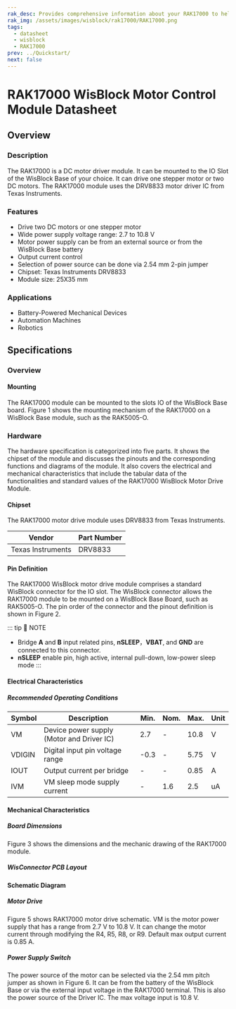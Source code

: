 ```yaml
---
rak_desc: Provides comprehensive information about your RAK17000 to help you use it. This information includes technical specifications, characteristics, and requirements, and it also discusses the device components.
rak_img: /assets/images/wisblock/rak17000/RAK17000.png
tags:
  - datasheet
  - wisblock
  - RAK17000
prev: ../Quickstart/
next: false
---
```


# RAK17000 WisBlock Motor Control Module Datasheet

## Overview

### Description

The RAK17000 is a DC motor driver module. It can be mounted to the IO Slot of the WisBlock Base of your choice. It can drive one stepper motor or two DC motors. The RAK17000 module uses the DRV8833 motor driver IC from Texas Instruments.


### Features

- Drive two DC motors or one stepper motor
- Wide power supply voltage range: 2.7 to 10.8&nbsp;V
- Motor power supply can be from an external source or from the WisBlock Base battery
- Output current control
- Selection of power source can be done via 2.54&nbsp;mm 2-pin jumper
- Chipset: Texas Instruments DRV8833
- Module size: 25X35&nbsp;mm

### Applications

- Battery-Powered Mechanical Devices
- Automation Machines
- Robotics

## Specifications

### Overview

#### Mounting

The RAK17000 module can be mounted to the slots IO of the WisBlock Base board. Figure 1 shows the mounting mechanism of the RAK17000 on a WisBlock Base module, such as the RAK5005-O.

<rk-img
  src="/assets/images/wisblock/rak17000/datasheet/RAK17000_mounting.png"
  width="60%"
  caption="RAK17000 WisBlock Motor Drive Module Mounting"
/>

### Hardware

The hardware specification is categorized into five parts. It shows the chipset of the module and discusses the pinouts and the corresponding functions and diagrams of the module. It also covers the electrical and mechanical characteristics that include the tabular data of the functionalities and standard values of the RAK17000 WisBlock Motor Drive Module.

#### Chipset

The RAK17000 motor drive module uses DRV8833 from Texas Instruments.

| Vendor            | Part Number |
| ----------------- | ----------- |
| Texas Instruments | DRV8833     |

#### Pin Definition

The RAK17000 WisBlock motor drive module comprises a standard WisBlock connector for the IO slot. The WisBlock connector allows the RAK17000 module to be mounted on a WisBlock Base Board, such as RAK5005-O. The pin order of the connector and the pinout definition is shown in Figure 2.

::: tip 📝 NOTE
- Bridge **A** and **B** input related pins, **nSLEEP**，**VBAT**, and **GND** are connected to this connector.
- **nSLEEP** enable pin, high active, internal pull-down, low-power sleep mode
:::

<rk-img
  src="/assets/images/wisblock/rak17000/datasheet/rak17000-pinout.svg"
  width="70%"
  caption="RAK17000 WisBlock Motor Drive Module Pinout"
/>

#### Electrical Characteristics

##### Recommended Operating Conditions

| Symbol | Description                     | Min. | Nom. | Max. | Unit |
| ------ | ------------------------------- | ---- | ---- | ---- | ---- |
| VM     | Device power supply (Motor and Driver IC)            | 2.7  | -    | 10.8 | V    |
| VDIGIN | Digital input pin voltage range | -0.3 | -    | 5.75 | V    |
| IOUT   | Output current per bridge       | -    | -    | 0.85 | A    |
| IVM    | VM sleep mode supply current    | -    | 1.6  | 2.5  | uA   |

#### Mechanical Characteristics

##### Board Dimensions

Figure 3 shows the dimensions and the mechanic drawing of the RAK17000 module.

<rk-img
  src="/assets/images/wisblock/rak17000/datasheet/RAK17000_mechanic_drawing.png"
  width="90%"
  caption="RAK17000 WisBlock Motor Control Module Mechanical Drawing"
/>

##### WisConnector PCB Layout

<rk-img
  src="/assets/images/wisblock/rak17000/datasheet/MxxS1003K6M.png"
  width="100%"
  caption="WisConnector PCB Footprint and Recommendations"
/>

#### Schematic Diagram

##### Motor Drive

Figure 5 shows RAK17000 motor drive schematic. VM is the motor power supply that has a range from 2.7&nbsp;V to 10.8&nbsp;V. It can change the motor current through modifying the R4, R5, R8, or R9. Default max output current is 0.85&nbsp;A.

<rk-img
  src="/assets/images/wisblock/rak17000/datasheet/rak17000_schematic.png"
  width="100%"
  caption="RAK17000 WisBlock Motor Drive schematic"
/>

##### Power Supply Switch

The power source of the motor can be selected via the 2.54&nbsp;mm pitch jumper as shown in Figure 6. It can be from the battery of the WisBlock Base or via the external input voltage in the RAK17000 terminal. This is also the power source of the Driver IC. The max voltage input is 10.8&nbsp;V.

<rk-img
  src="/assets/images/wisblock/rak17000/datasheet/rak17000_schematic_power.png"
  width="35%"
  caption="RAK17000 Wisblock Power Supply Switch"
/>



